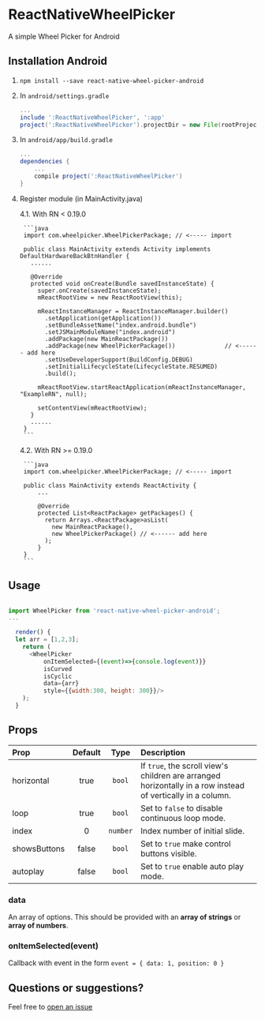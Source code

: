 # ReactNativeWheelPicker
A simple Wheel Picker for Android

## Installation Android
1. `npm install --save react-native-wheel-picker-android`
2. In `android/settings.gradle`

    ```gradle
    ...
    include ':ReactNativeWheelPicker', ':app'
    project(':ReactNativeWheelPicker').projectDir = new File(rootProject.projectDir, '../node_modules/react-native-wheel-picker-android/android')
    ```

3. In `android/app/build.gradle`

    ```gradle
    ...
    dependencies {
        ...
        compile project(':ReactNativeWheelPicker')
    }
    ```

4. Register module (in MainActivity.java)

    4.1. With RN < 0.19.0

        ```java
        import com.wheelpicker.WheelPickerPackage; // <----- import

        public class MainActivity extends Activity implements DefaultHardwareBackBtnHandler {
          ......

          @Override
          protected void onCreate(Bundle savedInstanceState) {
            super.onCreate(savedInstanceState);
            mReactRootView = new ReactRootView(this);

            mReactInstanceManager = ReactInstanceManager.builder()
              .setApplication(getApplication())
              .setBundleAssetName("index.android.bundle")
              .setJSMainModuleName("index.android")
              .addPackage(new MainReactPackage())
              .addPackage(new WheelPickerPackage())              // <------ add here
              .setUseDeveloperSupport(BuildConfig.DEBUG)
              .setInitialLifecycleState(LifecycleState.RESUMED)
              .build();

            mReactRootView.startReactApplication(mReactInstanceManager, "ExampleRN", null);

            setContentView(mReactRootView);
          }
          ......
        }
        ```

    4.2. With RN >= 0.19.0

        ```java
        import com.wheelpicker.WheelPickerPackage; // <----- import

        public class MainActivity extends ReactActivity {
            ...

            @Override
            protected List<ReactPackage> getPackages() {
              return Arrays.<ReactPackage>asList(
                new MainReactPackage(),
                new WheelPickerPackage() // <------ add here
              );
            }
        }
        ```

## Usage

```js

import WheelPicker from 'react-native-wheel-picker-android';
...

  render() {
  let arr = [1,2,3];
    return (
      <WheelPicker
          onItemSelected={(event)=>{console.log(event)}}
          isCurved
          isCyclic
          data={arr}
          style={{width:300, height: 300}}/>
    );
  }
```

## Props

| Prop  | Default  | Type | Description |
| :------------ |:---------------:| :---------------:| :-----|
| horizontal | true | `bool` | If `true`, the scroll view's children are arranged horizontally in a row instead of vertically in a column. |
| loop | true | `bool` | Set to `false` to disable continuous loop mode. |
| index | 0 | `number` | Index number of initial slide. |
| showsButtons | false | `bool` | Set to `true` make control buttons visible. |
| autoplay | false | `bool` | Set to `true` enable auto play mode. |

### data

An array of options. This should be provided with an __array of strings__ or __array of numbers__.


### onItemSelected(event)

Callback with event in the form `event = { data: 1, position: 0 }`

## Questions or suggestions?

Feel free to [open an issue](https://github.com/ElekenAgency/ReactNativeWheelPicker/issues)
